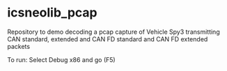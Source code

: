 # icsneolib_pcap
Repository to demo decoding a pcap capture of Vehicle Spy3 transmitting CAN standard, extended and CAN FD standard and CAN FD extended packets

To run:
Select Debug x86 and go (F5)



